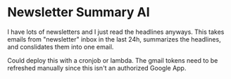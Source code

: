 # Newsletter Summary AI
I have lots of newsletters and I just read the headlines anyways. This takes emails from "newsletter" inbox in the last 24h, summarizes the headlines, and conslidates them into one email. 

Could deploy this with a cronjob or lambda. The gmail tokens need to be refreshed manually since this isn't an authorized Google App. 
